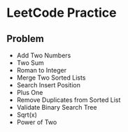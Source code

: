 # LeetCode Practice

## Problem
- Add Two Numbers
- Two Sum 
- Roman to Integer
- Merge Two Sorted Lists
- Search Insert Position
- Plus One
- Remove Duplicates from Sorted List
- Validate Binary Search Tree
- Sqrt(x)
- Power of Two